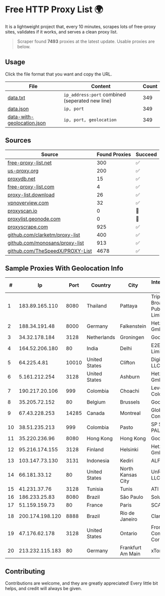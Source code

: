
# Free HTTP Proxy List 🌍

It is a lightweight project that, every 10 minutes, scrapes lots of free-proxy sites, validates if it works, and serves a clean proxy list.


> Scraper found **7493** proxies at the latest update. Usable proxies are below.

## Usage

Click the file format that you want and copy the URL.


|File|Content|Count|
|----|-------|-----|
|[data.txt](https://raw.githubusercontent.com/themiralay/Proxy-List-World/master/data.txt)|`ip_address:port` combined (seperated new line)|349|
|[data.json](https://raw.githubusercontent.com/themiralay/Proxy-List-World/master/data.json)|`ip, port`|349|
|[data-with-geolocation.json](https://raw.githubusercontent.com/themiralay/Proxy-List-World/master/data-with-geolocation.json)|`ip, port, geolocation`|349|

## Sources

|Source|Found Proxies|Succeed|
|------|-------------|-------|
|[free-proxy-list.net](https://free-proxy-list.net)|300|✅|
|[us-proxy.org](https://www.us-proxy.org)|200|✅|
|[proxydb.net](http://proxydb.net)|15|✅|
|[free-proxy-list.com](https://free-proxy-list.com/?page=&port=&type%5B%5D=http&type%5B%5D=https&up_time=0&search=Search)|4|✅|
|[proxy-list.download](https://www.proxy-list.download/HTTP)|26|✅|
|[vpnoverview.com](https://vpnoverview.com/privacy/anonymous-browsing/free-proxy-servers)|32|✅|
|[proxyscan.io](https://www.proxyscan.io)|0|🚫|
|[proxylist.geonode.com](https://proxylist.geonode.com/api/proxy-list?limit=300&page=1&sort_by=lastChecked&sort_type=desc&protocols=http,https)|0|🚫|
|[proxyscrape.com](https://api.proxyscrape.com/v2/?request=displayproxies&protocol=http&timeout=10000&country=all&ssl=all&anonymity=all)|925|✅|
|[github.com/clarketm/proxy-list](https://raw.githubusercontent.com/clarketm/proxy-list/master/proxy-list-raw.txt)|400|✅|
|[github.com/monosans/proxy-list](https://raw.githubusercontent.com/monosans/proxy-list/main/proxies/http.txt)|913|✅|
|[github.com/TheSpeedX/PROXY-List](https://raw.githubusercontent.com/TheSpeedX/PROXY-List/master/http.txt)|4678|✅|


## Sample Proxies With Geolocation Info

|#|Ip|Port|Country|City|Internet Service Provider|
|-|--|----|-------|----|-------------------------|
|1|183.89.165.110|8080|Thailand|Pattaya|Triple T Broadband Public Company Limited|
|2|188.34.191.48|8000|Germany|Falkenstein|Hetzner Online GmbH|
|3|34.32.178.184|3128|Netherlands|Groningen|Google LLC|
|4|164.52.206.180|80|India|Delhi|E2E Networks Limited|
|5|64.225.4.81|10010|United States|Clifton|DigitalOcean, LLC|
|6|5.161.212.254|3128|United States|Ashburn|Hetzner Online GmbH|
|7|190.217.20.106|999|Colombia|Choachi|Level 3 Colombia S.A|
|8|35.205.72.152|80|Belgium|Brussels|Google LLC|
|9|67.43.228.253|14285|Canada|Montreal|GloboTech Communications|
|10|38.51.235.213|999|Colombia|Pasto|SP SISTEMAS PALACIOS LTDA|
|11|35.220.236.96|8080|Hong Kong|Hong Kong|Google LLC|
|12|95.216.174.155|3128|Finland|Helsinki|Hetzner Online GmbH|
|13|103.147.73.130|3131|Indonesia|Kediri|ALFATINDO|
|14|66.181.33.12|80|United States|North Kansas City|UnReal Servers, LLC|
|15|41.231.37.76|3128|Tunisia|Tunis|ATI - ISP|
|16|186.233.25.83|8080|Brazil|São Paulo|Solucoes Ultra|
|17|51.159.159.73|80|France|Paris|SCALEWAY|
|18|200.174.198.120|8888|Brazil|Rio de Janeiro|Claro S.A|
|19|47.176.62.178|3128|United States|Ontario|Frontier Communications Corporation|
|20|213.232.115.183|80|Germany|Frankfurt Am Main|xTom GmbH|



## Contributing

Contributions are welcome, and they are greatly appreciated! Every
little bit helps, and credit will always be given.

